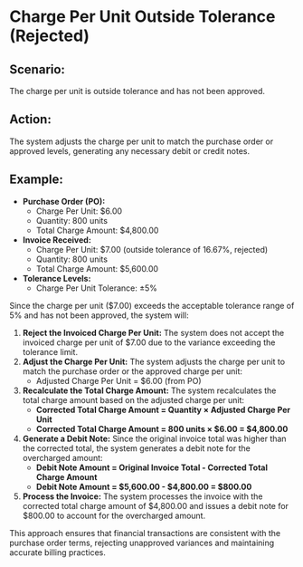 # Charge Per Unit Outside Tolerance (Rejected)

## Scenario:

The charge per unit is outside tolerance and has not been approved.

## Action:

The system adjusts the charge per unit to match the purchase order or approved levels, generating any necessary debit or credit notes.

## Example:

* **Purchase Order (PO):**
  * Charge Per Unit: $6.00
  * Quantity: 800 units
  * Total Charge Amount: $4,800.00
* **Invoice Received:**
  * Charge Per Unit: $7.00 (outside tolerance of 16.67%, rejected)
  * Quantity: 800 units
  * Total Charge Amount: $5,600.00
* **Tolerance Levels:**
  * Charge Per Unit Tolerance: ±5%

Since the charge per unit ($7.00) exceeds the acceptable tolerance range of 5% and has not been approved, the system will:

1. **Reject the Invoiced Charge Per Unit:** The system does not accept the invoiced charge per unit of $7.00 due to the variance exceeding the tolerance limit.
2. **Adjust the Charge Per Unit:** The system adjusts the charge per unit to match the purchase order or the approved charge per unit:
   * Adjusted Charge Per Unit = $6.00 (from PO)
3. **Recalculate the Total Charge Amount:** The system recalculates the total charge amount based on the adjusted charge per unit:
   * **Corrected Total Charge Amount = Quantity × Adjusted Charge Per Unit**
   * **Corrected Total Charge Amount = 800 units × $6.00 = $4,800.00**
4. **Generate a Debit Note:** Since the original invoice total was higher than the corrected total, the system generates a debit note for the overcharged amount:
   * **Debit Note Amount = Original Invoice Total - Corrected Total Charge Amount**
   * **Debit Note Amount = $5,600.00 - $4,800.00 = $800.00**
5. **Process the Invoice:** The system processes the invoice with the corrected total charge amount of $4,800.00 and issues a debit note for $800.00 to account for the overcharged amount.

This approach ensures that financial transactions are consistent with the purchase order terms, rejecting unapproved variances and maintaining accurate billing practices.
